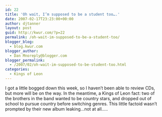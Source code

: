 ```yaml
---
id: 22
title: 'Oh wait, I’m supposed to be a student too….'
date: 2007-02-17T23:23:00+00:00
author: djtanner
layout: post
guid: http://kwur.com/?p=22
permalink: /oh-wait-im-supposed-to-be-a-student-too/
blogger_blog:
  - blog.kwur.com
blogger_author:
  - Dan Mnoreply@blogger.com
blogger_permalink:
  - /2007/02/oh-wait-im-supposed-to-be-student-too.html
categories:
  - Kings of Leon
---
```

<div class="pf-content">
  <p>
    I got a little bogged down this week, so I haven’t been able to review CDs, but more will be on the way. In the meantime, a Kings of Leon fact: two of the brothers in the band wanted to be country stars, and dropped out of school to pursue country before switching genres. This little factoid wasn’t prompted by their new album leaking…not at all…..
  </p>
</div>